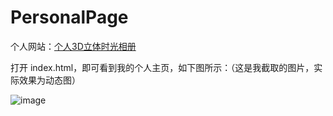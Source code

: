 # PersonalPage
个人网站：[个人3D立体时光相册](http://rmk.smilemurphy.club?_blank "个人3D立体时光相册")  

打开 index.html，即可看到我的个人主页，如下图所示：（这是我截取的图片，实际效果为动态图）

 ![image](https://github.com/TouchDreamRen/PersonalPage/raw/master/screenshots/screenshot.png)
